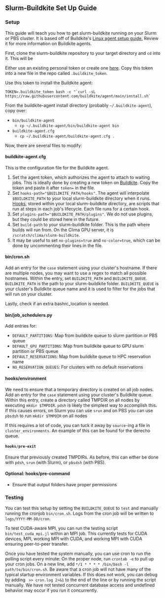 ## Slurm-Buildkite Set Up Guide

### Setup

This guide will teach you how to get slurm-buildkite running on your Slurm or PBS cluster. It is based off of Buildkite's [Linux agent setup guide.](https://buildkite.com/docs/agent/v3/linux) Review it for more information on Buildkite agents.

First, clone the slurm-buildkite repository to your target directory and `cd` into it. This will be 

Either use an existing personal token or create one [here](https://buildkite.com/user/api-access-tokens/new). Copy this token into a new file in the repo called `.buildkite_token`.

Use this token to install the Buildkite agent:
```
TOKEN=.buildkite_token bash -c "`curl -sL https://raw.githubusercontent.com/buildkite/agent/main/install.sh`
```

From the buildkite-agent install directory (probably `~/.buildkite-agent`), copy over:
- `bin/buildkite-agent`
	- `cp ~/.buildkite-agent/bin/buildkite-agent bin`
- `buildkite-agent.cfg`
	- `cp ~/.buildkite-agent/buildkite-agent.cfg .`

Now, there are several files to modify:

#### buildkite-agent.cfg
This is the configuration file for the Buildkite agent.
1. Set the agent token, which authorizes the agent to attach to waiting jobs. This is ideally done by creating a new token on [Buildkite](https://buildkite.com/docs/agent/v3/tokens#create-a-token). Copy the token and paste it after `token=` in the file.
2. Set `hooks-path="$BUILDKITE_PATH/hooks"`. The agent will interpolate `$BUILDKITE_PATH` to your local slurm-buildkite directory when it runs. [Hooks](https://buildkite.com/docs/agent/v3/hooks), stored within your local slurm-buildkite directory, are scripts that run at steps in each job's lifecycle. Each file runs for a certain hook.
3. Set `plugins-path="$BUILDKITE_PATH/plugins"`. We do not use plugins, but they could be stored here in the future.
4. Set `build-path` to your slurm-buildkite folder. This is the path where builds will run from. On the Clima GPU server, it is `/scratch/clima/slurm-buildkite`.
5. It may be useful to set `no-plugins=true` and `no-color=true`, which can be done by uncommenting their lines in the file.


#### bin/cron.sh

Add an entry for the `case` statement using your cluster's hostname. If there are multiple nodes, you may want to use a regex to match all possible hostnames.
Within the entry, set `BUILDKITE_PATH` and `BUILDKITE_QUEUE`. `BUILDKITE_PATH` is the path to your slurm-buildkite folder. `BUILDKITE_QUEUE` is your cluster's Buildkite queue name and it is used to filter for the jobs that will run on your cluster.

Lastly, check if an extra bashrc_location is needed.

#### bin/job_schedulers.py

Add entries for:
- `DEFAULT_PARTITIONS`: Map from buildkite queue to slurm partition or PBS queue
- `DEFAULT_GPU_PARTITIONS`: Map from buildkite queue to GPU slurm partition or PBS queue
- `DEFAULT_RESERVATIONS`: Map from buildkite queue to HPC reservation name
- `NO_RESERVATION_QUEUES`: For clusters with no default reservations


#### hooks/environment

We need to ensure that a temporary directory is created on all job nodes.
Add an entry for the `case` statement using your cluster's Buildkite queue. 
Within this entry, create a directory called TMPDIR on all nodes by executing `mkdir $TMPDIR`.
`pdsh` is likely the simplest way to accomplish this.
If this causes errors, on Slurm you can use `srun` and on PBS you can use `pbsdsh` to run `mkdir $TMPDIR` on all nodes

If this requires a lot of code, you can tuck it away by `source`-ing a file in `cluster_environments`. An example of this can be found for the derecho queue.

#### `hooks/pre-exit`
Ensure that previously created TMPDIRs. As before, this can either be done with  `pdsh`, `srun` (with Slurm), or `pbsdsh` (with PBS).

#### Optional: hooks/pre-command
- Ensure that output folders have proper permissions

### Testing

You can test this setup by setting the `BUILDKITE_QUEUE` to `test` and manually running the cronjob `bin/cron.sh`. Logs from the cron job will be written to `logs/YYYY-MM-DD/cron`. 

To test CUDA-aware MPI, you can run the testing script `bin/test_cuda_mpi.jl` within an MPI job. This currently tests for CUDA devices, MPI, working MPI with CUDA, and working MPI with CUDA ensuring peer-to-peer transfer.


Once you have tested the system manually, you can use cron to run the polling script every minute:
On the proper node, run `crontab -e` to pull up your cron jobs.
On a new line, add `*/1 * * * * /bin/bash -l path/to/bin/cron.sh`. 
Be aware that a cron job will not have many of the typical startup environment variables.
If this does not work, you can debug by adding ` >> cron.log 2>&1` to the end of the line or by running the script manually. 
We have not tested concurrent database access and undefined behavior may occur if you run it concurrently.